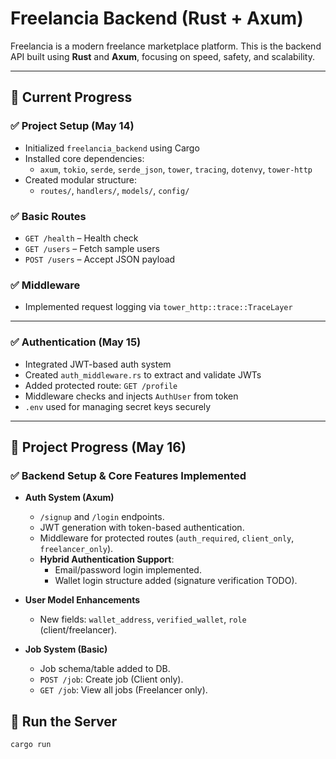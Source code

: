 
# Freelancia Backend (Rust + Axum)

Freelancia is a modern freelance marketplace platform. This is the backend API built using **Rust** and **Axum**, focusing on speed, safety, and scalability.

---

## 🚧 Current Progress

### ✅ Project Setup (May 14)
- Initialized `freelancia_backend` using Cargo
- Installed core dependencies:
  - `axum`, `tokio`, `serde`, `serde_json`, `tower`, `tracing`, `dotenvy`, `tower-http`
- Created modular structure:
  - `routes/`, `handlers/`, `models/`, `config/`

### ✅ Basic Routes
- `GET /health` – Health check
- `GET /users` – Fetch sample users
- `POST /users` – Accept JSON payload

### ✅ Middleware
- Implemented request logging via `tower_http::trace::TraceLayer`

---

### ✅ Authentication (May 15)
- Integrated JWT-based auth system
- Created `auth_middleware.rs` to extract and validate JWTs
- Added protected route: `GET /profile`
- Middleware checks and injects `AuthUser` from token
- `.env` used for managing secret keys securely

---
## 🚀 Project Progress (May 16)

### ✅ Backend Setup & Core Features Implemented

- **Auth System (Axum)**
  - `/signup` and `/login` endpoints.
  - JWT generation with token-based authentication.
  - Middleware for protected routes (`auth_required`, `client_only`, `freelancer_only`).
  - **Hybrid Authentication Support**:
    - Email/password login implemented.
    - Wallet login structure added (signature verification TODO).
- **User Model Enhancements**
  - New fields: `wallet_address`, `verified_wallet`, `role` (client/freelancer).

- **Job System (Basic)**
  - Job schema/table added to DB.
  - `POST /job`: Create job (Client only).
  - `GET /job`: View all jobs (Freelancer only).

## 🔧 Run the Server

```bash
cargo run

